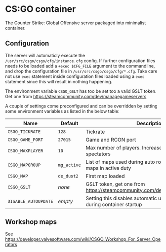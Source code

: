 # CS:GO container

The Counter Strike: Global Offensive server packaged into minimalist container.

## Configuration

The server will automaticly execute the `/usr/src/csgo/csgo/cfg/instance.cfg` config. If further configuration files needs to be loaded add a `+exec $CFG_FILE` argument to the commandline, and drop the configuration file in `/usr/src/csgo/csgo/cfg/*.cfg`. Take care not use `exec` statement inside configuration files loaded using a `exec` statement since this will result in nothing happening.

The environment variable `CSGO_GSLT` has too be set too a valid GSLT token. Get one from https://steamcommunity.com/dev/managegameservers

A couple of settings come preconfigured and can be overridden by setting some environment variables as listed in the below table:

Name | Default | Description
-----|---------|------------
`CSGO_TICKRATE` | `128` | Tickrate
`CSGO_GAME_PORT` | `27015` | Game and RCON port
`CSGO_MAXPLAYER` | `10` | Max number of players. Increase to allow for spectators
`CSGO_MAPGROUP` | `mg_active` | List of maps used during auto rotation. Defaults to maps in active duty
`CSGO_MAP` | `de_dust2` | First map loaded
`CSGO_GSLT` | *none* | GSLT token, get one from https://steamcommunity.com/dev/managegameservers
`DISABLE_AUTOUPDATE` | *empty* | Setting this disables automatic updating of CS:GO during container startup

## Workshop maps

See https://developer.valvesoftware.com/wiki/CSGO_Workshop_For_Server_Operators
